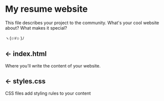 # My resume website

This file describes your project to the community. What's your cool website about? What makes it special?

ヽ(๏∀๏ )ﾉ

## ← index.html

Where you'll write the content of your website. 

## ← styles.css

CSS files add styling rules to your content
